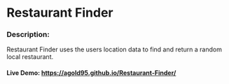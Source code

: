 # Restaurant Finder
### Description:
Restaurant Finder uses the users location data to find and return a random local restaurant.

#### Live Demo: https://agold95.github.io/Restaurant-Finder/
